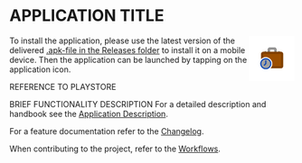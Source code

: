 # APPLICATION TITLE

<img style="float: right;" src="./work_time_table_icon.svg" height="80px" />

To install the application, please use the latest version of the delivered [.apk-file in the Releases folder](./Releases) to install it on a mobile device. Then the application can be launched by tapping on the application icon.

REFERENCE TO PLAYSTORE

BRIEF FUNCTIONALITY DESCRIPTION For a detailed description and handbook see the [Application Description](./Application%20Description.md).

For a feature documentation refer to the [Changelog](./Changelog.md).

When contributing to the project, refer to the [Workflows](./Workflows.md).
